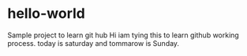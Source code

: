 # hello-world
Sample project to learn git hub
Hi iam tying this to learn github working process.
today is saturday and tommarow is Sunday.

